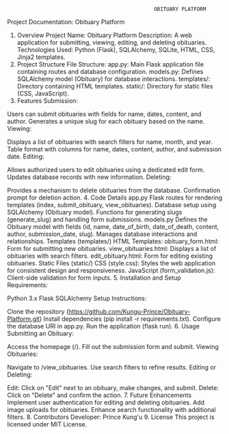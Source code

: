                                                     OBITUARY PLATFORM
Project Documentation: Obituary Platform
1. Overview
Project Name: Obituary Platform
Description: A web application for submitting, viewing, editing, and deleting obituaries.
Technologies Used: Python (Flask), SQLAlchemy, SQLite, HTML, CSS, Jinja2 templates.
2. Project Structure
File Structure:
app.py: Main Flask application file containing routes and database configuration.
models.py: Defines SQLAlchemy model (Obituary) for database interactions.
templates/: Directory containing HTML templates.
static/: Directory for static files (CSS, JavaScript).
3. Features
Submission:

Users can submit obituaries with fields for name, dates, content, and author.
Generates a unique slug for each obituary based on the name.
Viewing:

Displays a list of obituaries with search filters for name, month, and year.
Table format with columns for name, dates, content, author, and submission date.
Editing:

Allows authorized users to edit obituaries using a dedicated edit form.
Updates database records with new information.
Deleting:

Provides a mechanism to delete obituaries from the database.
Confirmation prompt for deletion action.
4. Code Details
app.py
Flask routes for rendering templates (index, submit_obituary, view_obituaries).
Database setup using SQLAlchemy (Obituary model).
Functions for generating slugs (generate_slug) and handling form submissions.
models.py
Defines the Obituary model with fields (id, name, date_of_birth, date_of_death, content, author, submission_date, slug).
Manages database interactions and relationships.
Templates (templates/)
HTML Templates:
obituary_form.html: Form for submitting new obituaries.
view_obituaries.html: Displays a list of obituaries with search filters.
edit_obituary.html: Form for editing existing obituaries.
Static Files (static/)
CSS (style.css): Styles the web application for consistent design and responsiveness.
JavaScript (form_validation.js): Client-side validation for form inputs.
5. Installation and Setup
Requirements:

Python 3.x
Flask
SQLAlchemy
Setup Instructions:

Clone the repository  (https://github.com/Kungu-Prince/Obituary-Platform.git)
Install dependencies (pip install -r requirements.txt).
Configure the database URI in app.py.
Run the application (flask run).
6. Usage
Submitting an Obituary:

Access the homepage (/).
Fill out the submission form and submit.
Viewing Obituaries:

Navigate to /view_obituaries.
Use search filters to refine results.
Editing or Deleting:

Edit: Click on "Edit" next to an obituary, make changes, and submit.
Delete: Click on "Delete" and confirm the action.
7. Future Enhancements
Implement user authentication for editing and deleting obituaries.
Add image uploads for obituaries.
Enhance search functionality with additional filters.
8. Contributors
Developer: Prince Kung'u
9. License
This project is licensed under MIT License.
